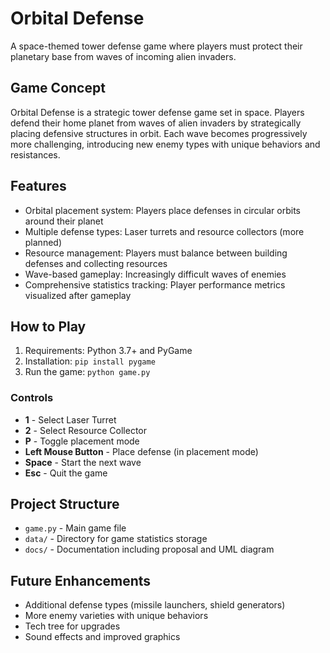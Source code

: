 # Orbital Defense

A space-themed tower defense game where players must protect their planetary base from waves of incoming alien invaders.

## Game Concept

Orbital Defense is a strategic tower defense game set in space. Players defend their home planet from waves of alien invaders by strategically placing defensive structures in orbit. Each wave becomes progressively more challenging, introducing new enemy types with unique behaviors and resistances.

## Features

- Orbital placement system: Players place defenses in circular orbits around their planet
- Multiple defense types: Laser turrets and resource collectors (more planned)
- Resource management: Players must balance between building defenses and collecting resources
- Wave-based gameplay: Increasingly difficult waves of enemies
- Comprehensive statistics tracking: Player performance metrics visualized after gameplay

## How to Play

1. Requirements: Python 3.7+ and PyGame
2. Installation: `pip install pygame`
3. Run the game: `python game.py`

### Controls

- **1** - Select Laser Turret
- **2** - Select Resource Collector
- **P** - Toggle placement mode
- **Left Mouse Button** - Place defense (in placement mode)
- **Space** - Start the next wave
- **Esc** - Quit the game

## Project Structure

- `game.py` - Main game file
- `data/` - Directory for game statistics storage
- `docs/` - Documentation including proposal and UML diagram

## Future Enhancements

- Additional defense types (missile launchers, shield generators)
- More enemy varieties with unique behaviors
- Tech tree for upgrades
- Sound effects and improved graphics